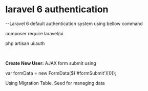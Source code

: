 # laravel 6 authentication

--Laravel 6 default authentication system using bellow command

composer require laravel/ui

php artisan ui:auth

<br>


<b>Create New User:</b> AJAX form submit using

var formData = new FormData($('#formSubmit')[0]);
<br>

Using Migration Table, Seed for managing data
